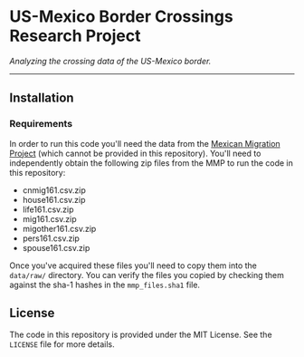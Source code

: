 # US-Mexico Border Crossings Research Project

*Analyzing the crossing data of the US-Mexico border.*

-----

## Installation

### Requirements

In order to run this code you'll need the data from the [Mexican Migration Project](https://mmp.opr.princeton.edu/) (which cannot be provided in this repository).  You'll need to independently obtain the following zip files from the MMP to run the code in this repository:

 - cnmig161.csv.zip
 - house161.csv.zip
 - life161.csv.zip
 - mig161.csv.zip
 - migother161.csv.zip
 - pers161.csv.zip
 - spouse161.csv.zip

Once you've acquired these files you'll need to copy them into the `data/raw/` directory.  You can verify the files you copied by checking them against the sha-1 hashes in the `mmp_files.sha1` file.


## License

The code in this repository is provided under the MIT License.  See the `LICENSE` file for more details.
